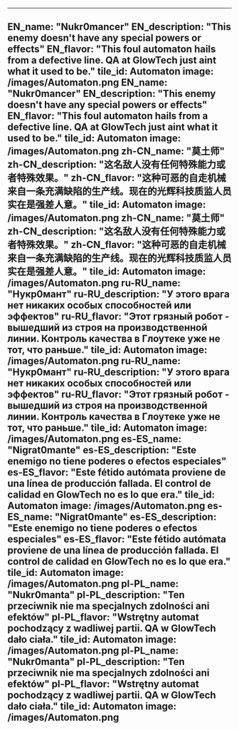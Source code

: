 ---

EN_name: "Nukr0mancer"
EN_description: "This enemy doesn't have any special powers or effects"
EN_flavor: "This foul automaton hails from a defective line. QA at GlowTech just aint what it used to be."
tile_id: Automaton
image: /images/Automaton.png
EN_name: "Nukr0mancer"
EN_description: "This enemy doesn't have any special powers or effects"
EN_flavor: "This foul automaton hails from a defective line. QA at GlowTech just aint what it used to be."
tile_id: Automaton
image: /images/Automaton.png
zh-CN_name: "莫土师"
zh-CN_description: "这名敌人没有任何特殊能力或者特殊效果。"
zh-CN_flavor: "这种可恶的自走机械来自一条充满缺陷的生产线。现在的光辉科技质监人员实在是强差人意。"
tile_id: Automaton
image: /images/Automaton.png
zh-CN_name: "莫土师"
zh-CN_description: "这名敌人没有任何特殊能力或者特殊效果。"
zh-CN_flavor: "这种可恶的自走机械来自一条充满缺陷的生产线。现在的光辉科技质监人员实在是强差人意。"
tile_id: Automaton
image: /images/Automaton.png
ru-RU_name: "Нукр0мант"
ru-RU_description: "У этого врага нет никаких особых способностей или эффектов"
ru-RU_flavor: "Этот грязный робот - вышедший из строя на производственной линии. Контроль качества в Глоутеке уже не тот, что раньше."
tile_id: Automaton
image: /images/Automaton.png
ru-RU_name: "Нукр0мант"
ru-RU_description: "У этого врага нет никаких особых способностей или эффектов"
ru-RU_flavor: "Этот грязный робот - вышедший из строя на производственной линии. Контроль качества в Глоутеке уже не тот, что раньше."
tile_id: Automaton
image: /images/Automaton.png
es-ES_name: "Nigrat0mante"
es-ES_description: "Este enemigo no tiene poderes o efectos especiales"
es-ES_flavor: "Este fétido autómata proviene de una línea de producción fallada. El control de calidad en GlowTech no es lo que era."
tile_id: Automaton
image: /images/Automaton.png
es-ES_name: "Nigrat0mante"
es-ES_description: "Este enemigo no tiene poderes o efectos especiales"
es-ES_flavor: "Este fétido autómata proviene de una línea de producción fallada. El control de calidad en GlowTech no es lo que era."
tile_id: Automaton
image: /images/Automaton.png
pl-PL_name: "Nukr0manta"
pl-PL_description: "Ten przeciwnik nie ma specjalnych zdolności ani efektów"
pl-PL_flavor: "Wstrętny automat pochodzący z wadliwej partii. QA w GlowTech dało ciała."
tile_id: Automaton
image: /images/Automaton.png
pl-PL_name: "Nukr0manta"
pl-PL_description: "Ten przeciwnik nie ma specjalnych zdolności ani efektów"
pl-PL_flavor: "Wstrętny automat pochodzący z wadliwej partii. QA w GlowTech dało ciała."
tile_id: Automaton
image: /images/Automaton.png
---